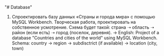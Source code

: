 "# Database" 
1. Спроектировать базу данных «Страны и города мира» с помощью MySQL Workbench. Творческая работа, проектировать на собственное усмотрение. Схема будет такой: страна ➝ область ➝ район (если есть) ➝ город (поселок, деревня).
-> English: Project of a database "Countries and cities of the world" using MySQL Workbench. Schema: country -> region -> subdisctrict (if available) -> location (city, town)
